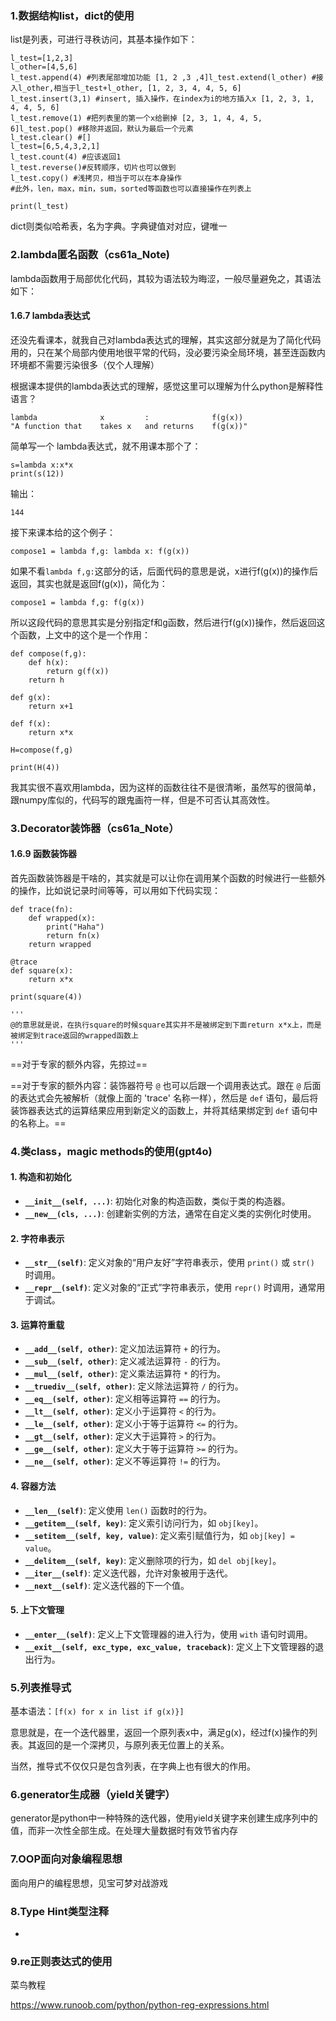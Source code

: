 ### 1.数据结构list，dict的使用

list是列表，可进行寻秩访问，其基本操作如下：

```
l_test=[1,2,3]  
l_other=[4,5,6]  
l_test.append(4) #列表尾部增加功能 [1, 2 ,3 ,4]l_test.extend(l_other) #接入l_other,相当于l_test+l_other, [1, 2, 3, 4, 4, 5, 6]  
l_test.insert(3,1) #insert, 插入操作，在index为i的地方插入x [1, 2, 3, 1, 4, 4, 5, 6]  
l_test.remove(1) #把列表里的第一个x给删掉 [2, 3, 1, 4, 4, 5, 6]l_test.pop() #移除并返回，默认为最后一个元素  
l_test.clear() #[]  
l_test=[6,5,4,3,2,1]  
l_test.count(4) #应该返回1  
l_test.reverse()#反转顺序，切片也可以做到  
l_test.copy() #浅拷贝，相当于可以在本身操作  
#此外，len，max，min，sum，sorted等函数也可以直接操作在列表上  
  
print(l_test)
```

dict则类似哈希表，名为字典。字典键值对对应，键唯一
### 2.lambda匿名函数（cs61a_Note)

lambda函数用于局部优化代码，其较为语法较为晦涩，一般尽量避免之，其语法如下：
#### 1.6.7 lambda表达式

还没先看课本，就我自己对lambda表达式的理解，其实这部分就是为了简化代码用的，只在某个局部内使用地很平常的代码，没必要污染全局环境，甚至连函数内环境都不需要污染很多（仅个人理解）

根据课本提供的lambda表达式的理解，感觉这里可以理解为什么python是解释性语言？

```
lambda              x         :              f(g(x))
"A function that    takes x   and returns    f(g(x))"
```

简单写一个 lambda表达式，就不用课本那个了：

```
s=lambda x:x*x  
print(s(12))
```

输出：

```
144
```

接下来课本给的这个例子：

```
compose1 = lambda f,g: lambda x: f(g(x))
```

如果不看`lambda f,g:`这部分的话，后面代码的意思是说，x进行f(g(x))的操作后返回，其实也就是返回f(g(x))，简化为：

```
compose1 = lambda f,g: f(g(x))
```

所以这段代码的意思其实是分别指定f和g函数，然后进行f(g(x))操作，然后返回这个函数，上文中的这个是一个作用：

```
def compose(f,g):  
    def h(x):  
        return g(f(x))  
    return h  
  
def g(x):  
    return x+1  
  
def f(x):  
    return x*x  
  
H=compose(f,g)  
  
print(H(4))
```

我其实很不喜欢用lambda，因为这样的函数往往不是很清晰，虽然写的很简单，跟numpy库似的，代码写的跟鬼画符一样，但是不可否认其高效性。
### 3.Decorator装饰器（cs61a_Note）

#### 1.6.9 函数装饰器

首先函数装饰器是干啥的，其实就是可以让你在调用某个函数的时候进行一些额外的操作，比如说记录时间等等，可以用如下代码实现：

```
def trace(fn):  
    def wrapped(x):  
        print("Haha")  
        return fn(x)  
    return wrapped  
  
@trace  
def square(x):  
    return x*x  
  
print(square(4))  
  
'''  
@的意思就是说，在执行square的时候square其实并不是被绑定到下面return x*x上，而是被绑定到trace返回的wrapped函数上  
'''
```

==对于专家的额外内容，先掠过==

==对于专家的额外内容：装饰器符号 `@` 也可以后跟一个调用表达式。跟在 `@` 后面的表达式会先被解析（就像上面的 'trace' 名称一样），然后是 `def` 语句，最后将装饰器表达式的运算结果应用到新定义的函数上，并将其结果绑定到 `def` 语句中的名称上。==
### 4.类class，magic methods的使用(gpt4o)

#### 1. 构造和初始化

- **`__init__(self, ...)`**: 初始化对象的构造函数，类似于类的构造器。
- **`__new__(cls, ...)`**: 创建新实例的方法，通常在自定义类的实例化时使用。
#### 2. 字符串表示

- **`__str__(self)`**: 定义对象的“用户友好”字符串表示，使用 `print()` 或 `str()` 时调用。
- **`__repr__(self)`**: 定义对象的“正式”字符串表示，使用 `repr()` 时调用，通常用于调试。
#### 3. 运算符重载

- **`__add__(self, other)`**: 定义加法运算符 `+` 的行为。
- **`__sub__(self, other)`**: 定义减法运算符 `-` 的行为。
- **`__mul__(self, other)`**: 定义乘法运算符 `*` 的行为。
- **`__truediv__(self, other)`**: 定义除法运算符 `/` 的行为。
- **`__eq__(self, other)`**: 定义相等运算符 `==` 的行为。
- **`__lt__(self, other)`**: 定义小于运算符 `<` 的行为。
- **`__le__(self, other)`**: 定义小于等于运算符 `<=` 的行为。
- **`__gt__(self, other)`**: 定义大于运算符 `>` 的行为。
- **`__ge__(self, other)`**: 定义大于等于运算符 `>=` 的行为。
- **`__ne__(self, other)`**: 定义不等运算符 `!=` 的行为。

#### 4. 容器方法

- **`__len__(self)`**: 定义使用 `len()` 函数时的行为。
- **`__getitem__(self, key)`**: 定义索引访问行为，如 `obj[key]`。
- **`__setitem__(self, key, value)`**: 定义索引赋值行为，如 `obj[key] = value`。
- **`__delitem__(self, key)`**: 定义删除项的行为，如 `del obj[key]`。
- **`__iter__(self)`**: 定义迭代器，允许对象被用于迭代。
- **`__next__(self)`**: 定义迭代器的下一个值。

#### 5. 上下文管理

- **`__enter__(self)`**: 定义上下文管理器的进入行为，使用 `with` 语句时调用。
- **`__exit__(self, exc_type, exc_value, traceback)`**: 定义上下文管理器的退出行为。
### 5.列表推导式

基本语法：`[f(x) for x in list if g(x)}]`

意思就是，在一个迭代器里，返回一个原列表x中，满足g(x)，经过f(x)操作的列表。其返回的是一个深拷贝，与原列表无位置上的关系。

当然，推导式不仅仅只是包含列表，在字典上也有很大的作用。
### 6.generator生成器（yield关键字）

generator是python中一种特殊的迭代器，使用yield关键字来创建生成序列中的值，而非一次性全部生成。在处理大量数据时有效节省内存


### 7.OOP面向对象编程思想

面向用户的编程思想，见宝可梦对战游戏
### 8.Type Hint类型注释

-
### 9.re正则表达式的使用



菜鸟教程

https://www.runoob.com/python/python-reg-expressions.html
